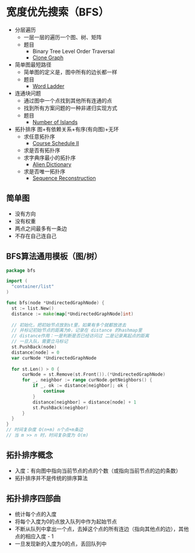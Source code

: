 # 宽度优先搜索（BFS）
- 分层遍历
  - 一层一层的遍历一个图、树、矩阵
  - 题目
    - Binary Tree Level Order Traversal
    - [Clone Graph](https://leetcode.cn/problems/clone-graph/)
- 简单图最短路径
  - 简单图的定义是，图中所有的边长都一样
  - 题目
    - [Word Ladder](https://leetcode.cn/problems/om3reC/description/)
- 连通块问题
  - 通过图中一个点找到其他所有连通的点
  - 找到所有方案问题的一种非递归实现方式
  - 题目
    - [Number of Islands](https://leetcode.cn/problems/number-of-islands/description/)
- 拓扑排序 图+有依赖关系+有序(有向图)+无环
  - 求任意拓扑序
    - [Course Schedule II](https://leetcode.cn/problems/QA2IGt/)
  - 求是否有拓扑序
  - 求字典序最小的拓扑序
    - [Alien Dictionary](https://leetcode.cn/problems/Jf1JuT/description/)
  - 求是否唯一拓扑序
    - [Sequence Reconstruction](https://leetcode.cn/problems/ur2n8P/description/)

## 简单图
- 没有方向
- 没有权重
- 两点之间最多有一条边
- 不存在自己连自己

## BFS算法通用模板（图/树）
```go
package bfs

import (
  "container/list"
)

func bfs(node *UndirectedGraphNode) {
  st := list.New()
  distance := make(map[*UndirectedGraphNode]int)
  
  // 初始化，把初始节点放到st里，如果有多个就都放进去
  // 并标记初始节点的距离为0，记录在 distance 的hashmap里
  // distance作用：一是判断是否已经访问过 二是记录离起点的距离
  // 一旦入队，需要立马标记
  st.PushBack(node)
  distance[node] = 0
  var curNode *UndirectedGraphNode
  
  for st.Len() > 0 {
	  curNode = st.Remove(st.Front()).(*UndirectedGraphNode)
	  for _, neighbor := range curNode.getNeighbors() {
		  if _, ok := distance[neighbor]; ok {
			  continue
          }
		  distance[neighbor] = distance[node] + 1
		  st.PushBack(neighbor)
      }
  }
}
// 时间复杂度 O(n+m) n个点+m条边
// 当 m >> n 时，时间复杂度为 O(m)
```

## 拓扑排序概念
- 入度：有向图中指向当前节点的点的个数（或指向当前节点的边的条数）
- 拓扑排序并不是传统的排序算法

## 拓扑排序四部曲
- 统计每个点的入度
- 将每个入度为0的点放入队列中作为起始节点
- 不断从队列中拿出一个点，去掉这个点的所有连边（指向其他点的边），其他点的相应入度 - 1
- 一旦发现新的入度为0的点，丢回队列中